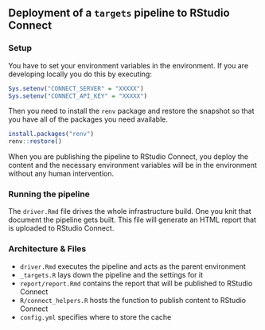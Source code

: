 ## Deployment of a `targets` pipeline to RStudio Connect

### Setup

You have to set your environment variables in the environment. If you are developing locally you do this by executing:

```r
Sys.setenv("CONNECT_SERVER" = "XXXXX")
Sys.setenv("CONNECT_API_KEY" = "XXXXX")
```

Then you need to install the `renv` package and restore the snapshot so that you have all of the packages you need available. 

```r
install.packages("renv")
renv::restore()
```

When you are publishing the pipeline to RStudio Connect, you deploy the content and the necessary environment variables will be in the environment without any human intervention. 

### Running the pipeline

The `driver.Rmd` file drives the whole infrastructure build. One you knit that document the pipeline gets built. This file will generate an HTML report that is uploaded to RStudio Connect.


### Architecture & Files

- `driver.Rmd` executes the pipeline and acts as the parent environment
- `_targets.R` lays down the pipeline and the settings for it
- `report/report.Rmd` contains the report that will be published to RStudio Connect
- `R/connect_helpers.R` hosts the function to publish content to RStudio Connect
- `config.yml` specifies where to store the cache

